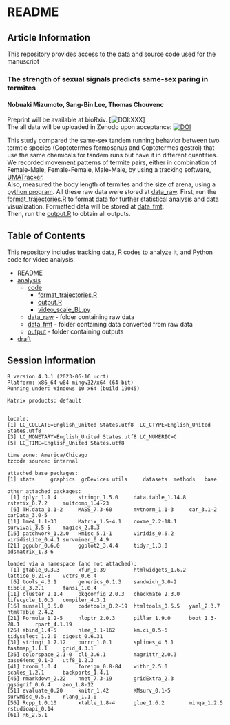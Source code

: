 # README
## Article Information
This repository provides access to the data and source code used for the manuscript    
### **The strength of sexual signals predicts same-sex paring in termites**  
<!--Author names are commented out for DBR.-->
#### **Nobuaki Mizumoto, Sang-Bin Lee, Thomas Chouvenc**  
  
Preprint will be available at bioRxiv. [![DOI:XXX](http://img.shields.io/badge/DOI-10.1101/XXX.svg)]  
The all data will be uploaded in Zenodo upon acceptance: [![DOI](https://zenodo.org/badge/DOI/XXXDOIXXX.svg)](https://doi.org/XXXDOIXXX)
  
This study compared the same-sex tandem running behavior between two termtie species (Coptotermes formosanus and Coptotermes gestroi) that use the same chemicals for tandem runs but have it in different quantities.  
We recorded movement patterns of termite pairs, either in combination of Female-Male, Female-Female, Male-Male, by using a tracking software, [UMATracker](https://ymnk13.github.io/UMATracker/).  
Also, measured the body length of termites and the size of arena, using a [python program](./analysis/code/video_scale_BL.py). All these raw data were stored at [data_raw](./analysis/data_raw).
First, run the [format_trajectories.R](./analysis/code/format_trajectories.R) to format data for further statistical analysis and data visualization. Formatted data will be stored at [data_fmt](./analysis/data_fmt).  
Then, run the [output.R](./analysis/code/output.R) to obtain all outputs.  

## Table of Contents
This repository includes tracking data, R codes to analyze it, and Python code for video analysis.  
* [README](./README.md)
* [analysis](./analysis)
  * [code](./analysis/code)
    * [format_trajectories.R](./analysis/code/format_trajectories.R)
    * [output.R](./analysis/code/output.R)
    * [video_scale_BL.py](./analysis/code/video_scale_BL.py)
  * [data_raw](./analysis/data_raw) - folder containing raw data
  * [data_fmt](./analysis/data_fmt) - folder containing data converted from raw data
  * [output](./analysis/output) - folder containing outputs
* [draft](./draft)

## Session information
```
R version 4.3.1 (2023-06-16 ucrt)
Platform: x86_64-w64-mingw32/x64 (64-bit)
Running under: Windows 10 x64 (build 19045)

Matrix products: default


locale:
[1] LC_COLLATE=English_United States.utf8  LC_CTYPE=English_United States.utf8   
[3] LC_MONETARY=English_United States.utf8 LC_NUMERIC=C                          
[5] LC_TIME=English_United States.utf8    

time zone: America/Chicago
tzcode source: internal

attached base packages:
[1] stats     graphics  grDevices utils     datasets  methods   base     

other attached packages:
 [1] dplyr_1.1.4       stringr_1.5.0     data.table_1.14.8 rstatix_0.7.2     multcomp_1.4-23  
 [6] TH.data_1.1-2     MASS_7.3-60       mvtnorm_1.1-3     car_3.1-2         carData_3.0-5    
[11] lme4_1.1-33       Matrix_1.5-4.1    coxme_2.2-18.1    survival_3.5-5    magick_2.8.3     
[16] patchwork_1.2.0   Hmisc_5.1-1       viridis_0.6.2     viridisLite_0.4.1 survminer_0.4.9  
[21] ggpubr_0.6.0      ggplot2_3.4.4     tidyr_1.3.0       bdsmatrix_1.3-6  

loaded via a namespace (and not attached):
 [1] gtable_0.3.3      xfun_0.39         htmlwidgets_1.6.2 lattice_0.21-8    vctrs_0.6.4      
 [6] tools_4.3.1       generics_0.1.3    sandwich_3.0-2    tibble_3.2.1      fansi_1.0.4      
[11] cluster_2.1.4     pkgconfig_2.0.3   checkmate_2.3.0   lifecycle_1.0.3   compiler_4.3.1   
[16] munsell_0.5.0     codetools_0.2-19  htmltools_0.5.5   yaml_2.3.7        htmlTable_2.4.2  
[21] Formula_1.2-5     nloptr_2.0.3      pillar_1.9.0      boot_1.3-28.1     rpart_4.1.19     
[26] abind_1.4-5       nlme_3.1-162      km.ci_0.5-6       tidyselect_1.2.0  digest_0.6.31    
[31] stringi_1.7.12    purrr_1.0.1       splines_4.3.1     fastmap_1.1.1     grid_4.3.1       
[36] colorspace_2.1-0  cli_3.6.1         magrittr_2.0.3    base64enc_0.1-3   utf8_1.2.3       
[41] broom_1.0.4       foreign_0.8-84    withr_2.5.0       scales_1.2.1      backports_1.4.1  
[46] rmarkdown_2.22    nnet_7.3-19       gridExtra_2.3     ggsignif_0.6.4    zoo_1.8-12       
[51] evaluate_0.20     knitr_1.42        KMsurv_0.1-5      survMisc_0.5.6    rlang_1.1.0      
[56] Rcpp_1.0.10       xtable_1.8-4      glue_1.6.2        minqa_1.2.5       rstudioapi_0.14  
[61] R6_2.5.1       
```
